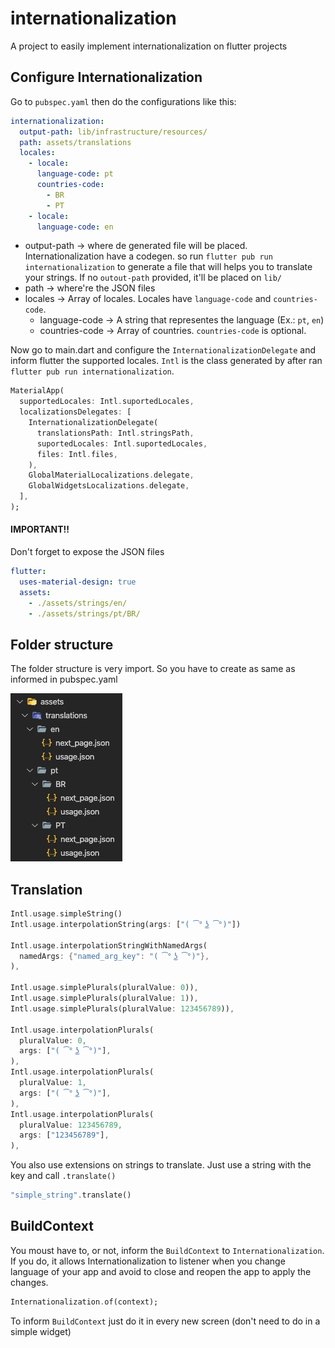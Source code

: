 # internationalization

A project to easily implement internationalization on flutter projects

## Configure Internationalization

Go to `pubspec.yaml` then do the configurations like this:

``` yaml
internationalization:
  output-path: lib/infrastructure/resources/
  path: assets/translations
  locales:
    - locale:
      language-code: pt
      countries-code:
        - BR
        - PT
    - locale:
      language-code: en
```

- output-path → where de generated file will be placed. Internationalization have a codegen. so run `flutter pub run internationalization` to generate a file that will helps you to translate your strings. If no `outout-path` provided, it'll be placed on `lib/`
- path → where're the JSON files
- locales → Array of locales. Locales have `language-code` and `countries-code`.
    - language-code → A string that representes the language (Ex.: `pt`, `en`)
    - countries-code → Array of countries. `countries-code` is optional.

Now go to main.dart and configure the `InternationalizationDelegate` and inform flutter the supported locales. `Intl` is the class generated by after ran `flutter pub run internationalization`.

``` dart
MaterialApp(
  supportedLocales: Intl.suportedLocales,
  localizationsDelegates: [
    InternationalizationDelegate(
      translationsPath: Intl.stringsPath,
      suportedLocales: Intl.suportedLocales,
      files: Intl.files,
    ),
    GlobalMaterialLocalizations.delegate,
    GlobalWidgetsLocalizations.delegate,
  ],
);
```
#### IMPORTANT!! 
Don't forget to expose the JSON files

``` yaml
flutter:
  uses-material-design: true
  assets:
    - ./assets/strings/en/
    - ./assets/strings/pt/BR/
```
## Folder structure

The folder structure is very import. So you have to create as same as informed in pubspec.yaml

![](images/folder_structure.jpg)

## Translation

``` dart
Intl.usage.simpleString()
Intl.usage.interpolationString(args: ["( ͡° ͜ʖ ͡°)"])

Intl.usage.interpolationStringWithNamedArgs(
  namedArgs: {"named_arg_key": "( ͡° ͜ʖ ͡°)"},
),

Intl.usage.simplePlurals(pluralValue: 0)),
Intl.usage.simplePlurals(pluralValue: 1)),
Intl.usage.simplePlurals(pluralValue: 123456789)),

Intl.usage.interpolationPlurals(
  pluralValue: 0,
  args: ["( ͡° ͜ʖ ͡°)"],
),
Intl.usage.interpolationPlurals(
  pluralValue: 1,
  args: ["( ͡° ͜ʖ ͡°)"],
),
Intl.usage.interpolationPlurals(
  pluralValue: 123456789,
  args: ["123456789"],
),
```
You also use extensions on strings to translate. Just use a string with the key and call `.translate()`

```dart
"simple_string".translate()
```

## BuildContext
You moust have to, or not, inform the `BuildContext` to `Internationalization`. If you do, it allows Internationalization to listener when you change language of your app and avoid to close and reopen the app to apply the changes. 
``` dart
Internationalization.of(context);
```
To inform `BuildContext` just do it in every new screen (don't need to do in a simple widget)
